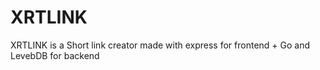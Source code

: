 # XRTLINK
XRTLINK is a Short link creator made with express for frontend + Go and LevebDB for backend
